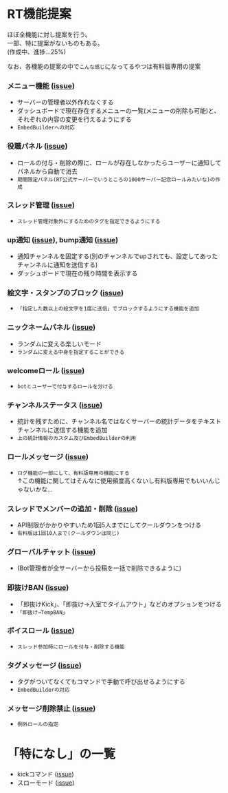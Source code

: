 # RT機能提案

ほぼ全機能に対し提案を行う。  
一部、特に提案がないものもある。  
(作成中、進捗...25%)

なお、各機能の提案の中で`こんな感じ`になってるやつは有料版専用の提案

### メニュー機能 ([issue](https://github.com/RextTeam/rt-bot/issues/213))
* サーバーの管理者以外作れなくする
* ダッシュボードで現在存在するメニューの一覧(メニューの削除も可能)と、それぞれの内容の変更を行えるようにする
* `EmbedBuilderへの対応`
### 役職パネル ([issue](https://github.com/RextTeam/rt-bot/issues/214))
* ロールの付与・削除の際に、ロールが存在しなかったらユーザーに通知してパネルから自動で消去
* `期間限定パネル(RT公式サーバーでいうところの1000サーバー記念ロールみたいな)の作成`
### スレッド管理 ([issue](https://github.com/RextTeam/rt-bot/issues/215))
* `スレッド管理対象外にするためのタグを指定できるようにする`
### up通知 ([issue](https://github.com/RextTeam/rt-bot/issues/216)), bump通知 ([issue](https://github.com/RextTeam/rt-bot/issues/220))
* 通知チャンネルを固定する(別のチャンネルでupされても、設定してあったチャンネルに通知を送信する)
* ダッシュボードで現在の残り時間を表示する
### 絵文字・スタンプのブロック ([issue](https://github.com/RextTeam/rt-bot/issues/217))
* `「指定した数以上の絵文字を1度に送信」でブロックするようにする機能を追加`
### ニックネームパネル ([issue](https://github.com/RextTeam/rt-bot/issues/219))
* ランダムに変える楽しいモード
* `ランダムに変える中身を指定することができる`
### welcomeロール ([issue](https://github.com/RextTeam/rt-bot/issues/221))
* `botとユーザーで付与するロールを分ける`
### チャンネルステータス ([issue](https://github.com/RextTeam/rt-bot/issues/222))
* 統計を残すために、チャンネル名ではなくサーバーの統計データをテキストチャンネルに送信する機能を追加
* `上の統計情報のカスタム及びEmbedBuilderの利用`
### ロールメッセージ ([issue](https://github.com/RextTeam/rt-bot/issues/224))
* `ログ機能の一部にして、有料版専用の機能にする`  
↑この機能に関してはそんなに使用頻度高くないし有料版専用でもいいんじゃないかな...
### スレッドでメンバーの追加・削除 ([issue](https://github.com/RextTeam/rt-bot/issues/225))
* API制限がかかりやすいため1回5人までにしてクールダウンをつける
* `有料版は1回10人まで(クールダウンは同じ)`
### グローバルチャット ([issue](https://github.com/RextTeam/rt-bot/issues/226))
* (Bot管理者が全サーバーから投稿を一括で削除できるように)
### 即抜けBAN ([issue](https://github.com/RextTeam/rt-bot/issues/227))
* 「即抜けKick」、「即抜け→入室でタイムアウト」などのオプションをつける
* `「即抜け→TempBAN」`
### ボイスロール ([issue](https://github.com/RextTeam/rt-bot/issues/228))
* `スレッド参加時にロールを付与・削除する機能`
### タグメッセージ ([issue](https://github.com/RextTeam/rt-bot/issues/229))
* タグがついてなくてもコマンドで手動で呼び出せるようにする
* `EmbedBuilderの対応`
### メッセージ削除禁止 ([issue](https://github.com/RextTeam/rt-bot/issues/230))
* `例外ロールの指定`

# 「特になし」の一覧
* kickコマンド ([issue](https://github.com/RextTeam/rt-bot/issues/218))
* スローモード ([issue](https://github.com/RextTeam/rt-bot/issues/223))
